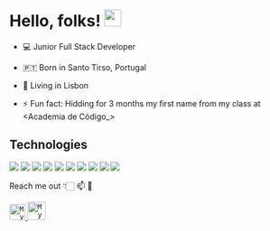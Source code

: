 
# Hello, folks! <img src="https://raw.githubusercontent.com/MartinHeinz/MartinHeinz/master/wave.gif" width="30px">

- 💻 Junior Full Stack Developer
- 🇵🇹 Born in Santo Tirso, Portugal
- 🏡 Living in Lisbon


- ⚡ Fun fact: Hidding for 3 months my first name from my class at &lt;Academia de Código_&gt;

## Technologies 
![](https://img.shields.io/badge/<Java>-informational?style=flat&logo=<LOGO_NAME>&logoColor=white&color=d35400)
![](https://img.shields.io/badge/<JavaScript>-informational?style=flat&logo=<LOGO_NAME>&logoColor=white&color=f1c40f)
![](https://img.shields.io/badge/<HTML5>-informational?style=flat&logo=<LOGO_NAME>&logoColor=white&color=d35400)
![](https://img.shields.io/badge/<CSS3>-informational?style=flat&logo=<LOGO_NAME>&logoColor=white&color=2980b9)
![](https://img.shields.io/badge/<BootStrap>-informational?style=flat&logo=<LOGO_NAME>&logoColor=white&color=8e44ad)
![](https://img.shields.io/badge/<Spring>-informational?style=flat&logo=<LOGO_NAME>&logoColor=white&color=27ae60)
![](https://img.shields.io/badge/<MySQL>-informational?style=flat&logo=<LOGO_NAME>&logoColor=white&color=3498db)
![](https://img.shields.io/badge/<Hibernate>-informational?style=flat&logo=<LOGO_NAME>&logoColor=white&color=16a085)
![](https://img.shields.io/badge/<TomCat>-informational?style=flat&logo=<LOGO_NAME>&logoColor=white&color=f39c12)
![](https://img.shields.io/badge/<Maven>-informational?style=flat&logo=<LOGO_NAME>&logoColor=white&color=8e44ad)


Reach me out 👇🏻 📫  💬

<a href="https://www.linkedin.com/in/alexandre-r-moura/">
  <code><img alt="My linkedin" width="28" src="https://www.flaticon.com/svg/static/icons/svg/1383/1383262.svg" /></code>
</a>

<a href="mailto:alexandremoura@live.com.pt">
  <code><img alt="My e-mail" width="32" src="https://www.flaticon.com/svg/static/icons/svg/324/324123.svg" /></code>
</a>
